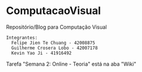 # ComputacaoVisual
Repositório/Blog para Computação Visual 

```
Integrantes:
  Felipe Jien Te Chuang - 42008875 
  Guilherme Crosera Lobo - 42007178 
  Kevin Yao Ji - 41916492
```


Tarefa "Semana 2: Online - Teoria" está na aba "Wiki"
